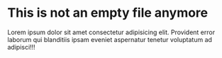 # This is not an empty file anymore

Lorem ipsum dolor sit amet consectetur adipisicing elit. Provident error laborum qui blanditiis ipsam eveniet aspernatur tenetur voluptatum ad adipisci!!!
